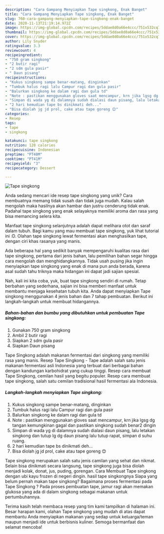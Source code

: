 ```yaml
---
description: "Cara Gampang Menyiapkan Tape singkong, Enak Banget"
title: "Cara Gampang Menyiapkan Tape singkong, Enak Banget"
slug: 760-cara-gampang-menyiapkan-tape-singkong-enak-banget
date: 2020-11-13T21:19:14.972Z
image: https://img-global.cpcdn.com/recipes/5ddae8d0a66e4ccc/751x532cq70/tape-singkong-foto-resep-utama.jpg
thumbnail: https://img-global.cpcdn.com/recipes/5ddae8d0a66e4ccc/751x532cq70/tape-singkong-foto-resep-utama.jpg
cover: https://img-global.cpcdn.com/recipes/5ddae8d0a66e4ccc/751x532cq70/tape-singkong-foto-resep-utama.jpg
author: Lily Snyder
ratingvalue: 3.3
reviewcount: 4
recipeingredient:
- "750 gram singkong"
- "2 butir ragi"
- "2 sdm gula pasir"
- " Daun pisang"
recipeinstructions:
- "Kukus singkong sampe benar-matang, dinginkan"
- "Tumbuk halus ragi lalu Campur ragi dan gula pasir"
- "Balurkan singkong ke dalam ragi dan gula td"
- "Note : pastikan menggunakan gloves saat mencampur, krn jika lgsg dg tangan kemungkinan gagal dan pastikan singkong sudah benar2 dingin"
- "Simpan di wada yg di dalamnya sudah dialasi daun pisang, lalu letakan singkong dan tutup lg dg daun pisang lalu tutup rapat, simpan d suhu ruang."
- "2 hari kemudian tape bs dinikmati deh..."
- "Bisa diolah jg jd prol, cake atau tape goreng 😊"
categories:
- Resep
tags:
- tape
- singkong

katakunci: tape singkong 
nutrition: 128 calories
recipecuisine: Indonesian
preptime: "PT40M"
cooktime: "PT41M"
recipeyield: "3"
recipecategory: Dessert

---
```



![Tape singkong](https://img-global.cpcdn.com/recipes/5ddae8d0a66e4ccc/751x532cq70/tape-singkong-foto-resep-utama.jpg)

Anda sedang mencari ide resep tape singkong yang unik? Cara membuatnya memang tidak susah dan tidak juga mudah. Kalau salah mengolah maka hasilnya akan hambar dan justru cenderung tidak enak. Padahal tape singkong yang enak selayaknya memiliki aroma dan rasa yang bisa memancing selera kita.

Manfaat tape singkong selanjutnya adalah dapat melihara otot dan saraf dalam tubuh. Bagi kamu yang mau membuat tape singkong, yuk lihat tutorial ini :D. Olahan tape singkong lewat fermentasi akan menghasilkan tape, dengan ciri khas rasanya yang manis.

Ada beberapa hal yang sedikit banyak mempengaruhi kualitas rasa dari tape singkong, pertama dari jenis bahan, lalu pemilihan bahan segar hingga cara mengolah dan menghidangkannya. Tidak usah pusing jika ingin menyiapkan tape singkong yang enak di mana pun anda berada, karena asal sudah tahu triknya maka hidangan ini dapat jadi sajian spesial.


Nah, kali ini kita coba, yuk, buat tape singkong sendiri di rumah. Tetap berbahan yang sederhana, sajian ini bisa memberi manfaat untuk membantu menjaga kesehatan tubuh kita. Anda dapat menyiapkan Tape singkong menggunakan 4 jenis bahan dan 7 tahap pembuatan. Berikut ini langkah-langkah untuk membuat hidangannya.

<!--inarticleads1-->

##### Bahan-bahan dan bumbu yang dibutuhkan untuk pembuatan Tape singkong:

1. Gunakan 750 gram singkong
1. Ambil 2 butir ragi
1. Siapkan 2 sdm gula pasir
1. Siapkan  Daun pisang


Tape Singkong adalah makanan fermentasi dari singkong yang memiliki rasa yang manis. Resep Tape Singkong - Tape adalah salah satu jenis makanan fermentasi asli Indonesia yang terbuat dari berbagai bahan dengan kandungan karbohidrat yang cukup tinggi. Resep cara membuat Tape Singkong, cemilan hasil yang begitu populer. Resep cara membuat tape singkong, salah satu cemilan tradisional hasil fermentasi ala Indonesia. 

<!--inarticleads2-->

##### Langkah-langkah menyiapkan Tape singkong:

1. Kukus singkong sampe benar-matang, dinginkan
1. Tumbuk halus ragi lalu Campur ragi dan gula pasir
1. Balurkan singkong ke dalam ragi dan gula td
1. Note : pastikan menggunakan gloves saat mencampur, krn jika lgsg dg tangan kemungkinan gagal dan pastikan singkong sudah benar2 dingin
1. Simpan di wada yg di dalamnya sudah dialasi daun pisang, lalu letakan singkong dan tutup lg dg daun pisang lalu tutup rapat, simpan d suhu ruang.
1. 2 hari kemudian tape bs dinikmati deh...
1. Bisa diolah jg jd prol, cake atau tape goreng 😊


Tape singkong merupakan salah satu jenis camilan yang sehat dan nikmat. Selain bisa dinikmati secara langsung, tape singkong juga bisa diolah menjadi kolak, donat, jus, puding, gorengan. Cara Membuat Tape singkong dengan ubi kayu frozen di negeri dingin. hasil tape singkongnya Siapa yang belum pernah makan tape singkong? Bagaimana proses fermentasi pada Tape Singkong ? Pada proses pembuatan tape, jamur ragi akan memakan glukosa yang ada di dalam singkong sebagai makanan untuk pertumbuhannya. 

Terima kasih telah membaca resep yang tim kami tampilkan di halaman ini. Besar harapan kami, olahan Tape singkong yang mudah di atas dapat membantu Anda menyiapkan makanan yang sedap untuk keluarga/teman maupun menjadi ide untuk berbisnis kuliner. Semoga bermanfaat dan selamat mencoba!

